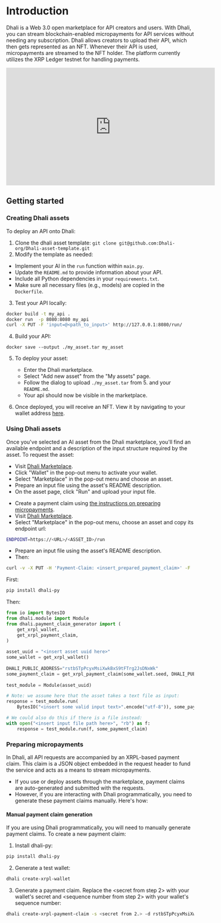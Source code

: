 # Introduction

Dhali is a Web 3.0 open marketplace for API creators and users. With Dhali, you can stream blockchain-enabled micropayments for API services without needing any subscription. Dhali allows creators to upload their API, which then gets represented as an NFT. Whenever their API is used, micropayments are streamed to the NFT holder. The platform currently utilizes the XRP Ledger testnet for handling payments.

 <p align="center" style="width:560px;">
          <iframe width="560" height="315" src="https://www.youtube-nocookie.com/embed/QaC_-lBG9hc" title="YouTube video player" frameborder="0" allow="accelerometer; autoplay; clipboard-write; encrypted-media; gyroscope; picture-in-picture; web-share" allowfullscreen></iframe>
</p>

## Getting started

### Creating Dhali assets

To deploy an API onto Dhali:
1. Clone the dhali asset template:
`git clone git@github.com:Dhali-org/Dhali-asset-template.git`
2. Modify the template as needed:
* Implement your AI in the `run` function within `main.py`.
* Update the `README.md` to provide information about your API.
* Include all Python dependencies in your `requirements.txt`.
* Make sure all necessary files (e.g., models) are copied in the `Dockerfile`.

3. Test your API locally:
```bash
docker build -t my_api .
docker run  -p 8080:8080 my_api
curl -X PUT -F 'input=@<path_to_input>' http://127.0.0.1:8080/run/
```
4. Build your API:
```
docker save --output ./my_asset.tar my_asset
```
5. To deploy your asset:
    * Enter the Dhali marketplace.
    * Select "Add new asset" from the "My assets" page.
    * Follow the dialog to upload `./my_asset.tar` from 5. and your `README.md`.
    * Your api should now be visible in the marketplace.

6. Once deployed, you will receive an NFT. View it by navigating to your wallet address [here](https://testnet.xrpl.org/).


### Using Dhali assets

Once you've selected an AI asset from the Dhali marketplace, you'll find an available endpoint and a description of the input structure required by the asset. To request the asset:

<!-- tabs:start -->

<!-- tab:Marketplace -->

* Visit [Dhali Marketplace](https://dhali-app.web.app/).
* Click "Wallet" in the pop-out menu to activate your wallet.
* Select "Marketplace" in the pop-out menu and choose an asset.
* Prepare an input file using the asset's README description.
* On the asset page, click "Run" and upload your input file.

<!-- tab:Bash -->

* Create a payment claim using [the instructions on preparing micropayments](#preparing-micropayments).
* Visit [Dhali Marketplace](https://dhali-app.web.app/).
* Select "Marketplace" in the pop-out menu, choose an asset and copy its endpoint url: 
```bash
ENDPOINT=https://<URL>/<ASSET_ID>/run
```
* Prepare an input file using the asset's README description.
* Then:
```bash
curl -v -X PUT -H 'Payment-Claim: <insert_prepared_payment_claim>' -F 'input=@<path_to_input_file>' $ENDPOINT
```

<!-- tab:Python -->
First:
```bash
pip install dhali-py
```
Then:
```python
from io import BytesIO                                                 
from dhali.module import Module                                                    
from dhali.payment_claim_generator import (                                        
    get_xrpl_wallet,                                                               
    get_xrpl_payment_claim,                                                        
)                                                                                  
                                                                              
asset_uuid = "<insert asset uuid here>"                                        
some_wallet = get_xrpl_wallet()                                                
                                                                               
DHALI_PUBLIC_ADDRESS="rstbSTpPcyxMsiXwkBxS9tFTrg2JsDNxWk"                      
some_payment_claim = get_xrpl_payment_claim(some_wallet.seed, DHALI_PUBLIC_ADDRESS, "10000", some_wallet.sequence, "100000")
                                                                                
test_module = Module(asset_uuid) 

# Note: we assume here that the asset takes a text file as input:
response = test_module.run(                                                    
    BytesIO("<insert some valid input text>".encode("utf-8")), some_payment_claim)

# We could also do this if there is a file instead:
with open("<insert input file path here>", "rb") as f:
    response = test_module.run(f, some_payment_claim)
```

<!-- tabs:end -->

### Preparing micropayments

In Dhali, all API requests are accompanied by an XRPL-based payment claim. This claim is a JSON object embedded in the request header to fund the service and acts as a means to stream micropayments.

* If you use or deploy assets through the marketplace, payment claims are auto-generated and submitted with the requests.
* However, if you are interacting with Dhali programmatically, you need to generate these payment claims manually. Here's how:

#### Manual payment claim generation

If you are using Dhali programmatically, you will need to manually generate payment claims. To create a new payment claim:
1. Install dhali-py:
```bash
pip install dhali-py
```

2. Generate a test wallet:
```bash
dhali create-xrpl-wallet
```

3. Generate a payment claim. Replace the <secret from step 2> with your wallet's secret and <sequence number from step 2> with your wallet's sequence number:
```bash
dhali create-xrpl-payment-claim -s <secret from 2.> -d rstbSTpPcyxMsiXwkBxS9tFTrg2JsDNxWk -a 10000000 -i <sequence number from 2.> -t 100000000
```
